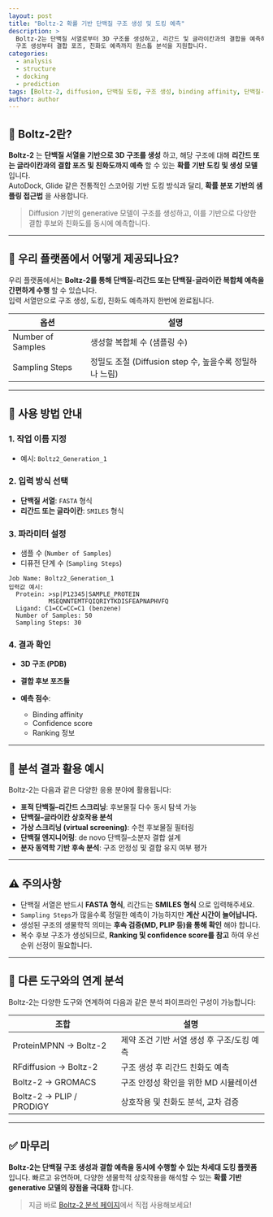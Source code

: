```yaml
---
layout: post
title: "Boltz-2 확률 기반 단백질 구조 생성 및 도킹 예측"
description: >
  Boltz-2는 단백질 서열로부터 3D 구조를 생성하고, 리간드 및 글라이칸과의 결합을 예측하는 확률 기반 도킹 모델입니다.
  구조 생성부터 결합 포즈, 친화도 예측까지 원스톱 분석을 지원합니다.
categories:
  - analysis
  - structure
  - docking
  - prediction
tags: [Boltz-2, diffusion, 단백질 도킹, 구조 생성, binding affinity, 단백질-리간드, 글라이칸]
author: author
---
```


## 🔬 Boltz-2란?

**Boltz-2** 는 **단백질 서열을 기반으로 3D 구조를 생성** 하고, 해당 구조에 대해 **리간드 또는 글라이칸과의 결합 포즈 및 친화도까지 예측** 할 수 있는 **확률 기반 도킹 및 생성 모델** 입니다.  
AutoDock, Glide 같은 전통적인 스코어링 기반 도킹 방식과 달리, **확률 분포 기반의 샘플링 접근법** 을 사용합니다.

> Diffusion 기반의 generative 모델이 구조를 생성하고, 이를 기반으로 다양한 결합 후보와 친화도를 동시에 예측합니다.

---

## 🧪 우리 플랫폼에서 어떻게 제공되나요?

우리 플랫폼에서는 **Boltz-2를 통해 단백질-리간드 또는 단백질-글라이칸 복합체 예측을 간편하게 수행** 할 수 있습니다.  
입력 서열만으로 구조 생성, 도킹, 친화도 예측까지 한번에 완료됩니다.

| 옵션 | 설명 |
| --- | --- |
| Number of Samples | 생성할 복합체 수 (샘플링 수) |
| Sampling Steps | 정밀도 조절 (Diffusion step 수, 높을수록 정밀하나 느림) |

---

## 📝 사용 방법 안내

### 1. 작업 이름 지정
- 예시: `Boltz2_Generation_1`

### 2. 입력 방식 선택
- **단백질 서열**: `FASTA` 형식
- **리간드 또는 글라이칸**: `SMILES` 형식

### 3. 파라미터 설정
- 샘플 수 (`Number of Samples`)
- 디퓨전 단계 수 (`Sampling Steps`)

```plaintext
Job Name: Boltz2_Generation_1
입력값 예시:
  Protein: >sp|P12345|SAMPLE_PROTEIN
           MSEQNNTEMTFQIQRIYTKDISFEAPNAPHVFQ
  Ligand: C1=CC=CC=C1 (benzene)
  Number of Samples: 50
  Sampling Steps: 30
````

### 4. 결과 확인

* **3D 구조 (PDB)**
* **결합 후보 포즈들**
* **예측 점수**:

    * Binding affinity
    * Confidence score
    * Ranking 정보

---

## 🧬 분석 결과 활용 예시

Boltz-2는 다음과 같은 다양한 응용 분야에 활용됩니다:

* **표적 단백질–리간드 스크리닝**: 후보물질 다수 동시 탐색 가능
* **단백질–글라이칸 상호작용 분석**
* **가상 스크리닝 (virtual screening)**: 수천 후보물질 필터링
* **단백질 엔지니어링**: de novo 단백질–소분자 결합 설계
* **분자 동역학 기반 후속 분석**: 구조 안정성 및 결합 유지 여부 평가

---

## ⚠️ 주의사항

* 단백질 서열은 반드시 **FASTA 형식**, 리간드는 **SMILES 형식** 으로 입력해주세요.
* `Sampling Steps`가 많을수록 정밀한 예측이 가능하지만 **계산 시간이 늘어납니다.**
* 생성된 구조의 생물학적 의미는 **후속 검증(MD, PLIP 등)을 통해 확인** 해야 합니다.
* 복수 후보 구조가 생성되므로, **Ranking 및 confidence score를 참고** 하여 우선순위 선정이 필요합니다.

---

## 🔗 다른 도구와의 연계 분석

Boltz-2는 다양한 도구와 연계하여 다음과 같은 분석 파이프라인 구성이 가능합니다:

| 조합                       | 설명                        |
| ------------------------ | ------------------------- |
| ProteinMPNN → Boltz-2    | 제약 조건 기반 서열 생성 후 구조/도킹 예측 |
| RFdiffusion → Boltz-2    | 구조 생성 후 리간드 친화도 예측        |
| Boltz-2 → GROMACS        | 구조 안정성 확인을 위한 MD 시뮬레이션    |
| Boltz-2 → PLIP / PRODIGY | 상호작용 및 친화도 분석, 교차 검증      |

---

## ✅ 마무리

**Boltz-2는 단백질 구조 생성과 결합 예측을 동시에 수행할 수 있는 차세대 도킹 플랫폼** 입니다.
빠르고 유연하며, 다양한 생물학적 상호작용을 해석할 수 있는 **확률 기반 generative 모델의 장점을 극대화** 합니다.

> 지금 바로 <a href="#" onclick="window.open('https://curie.kr:444/Analysis/boltz', '_blank'); return false;" rel="noopener noreferrer">Boltz-2 분석 페이지</a>에서 직접 사용해보세요!
